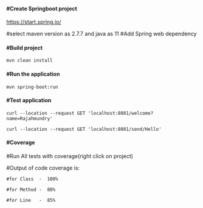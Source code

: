 #### **#Create Springboot project**

https://start.spring.io/

#select maven version as 2.7.7 and java as 11
#Add Spring web dependency

#### **#Build project**
```
mvn clean install
```

#### **#Run the application**
```
mvn spring-boot:run
```

#### **#Test application**
```
curl --location --request GET 'localhost:8081/welcome?name=Rajahmundry'

curl --location --request GET 'localhost:8081/send/Hello'
```

#### **#Coverage**

#Run All tests with coverage(right click on project)

#Output of code coverage is:
```
#for Class  -  100%

#for Method -  80%

#for Line   -  85%
```